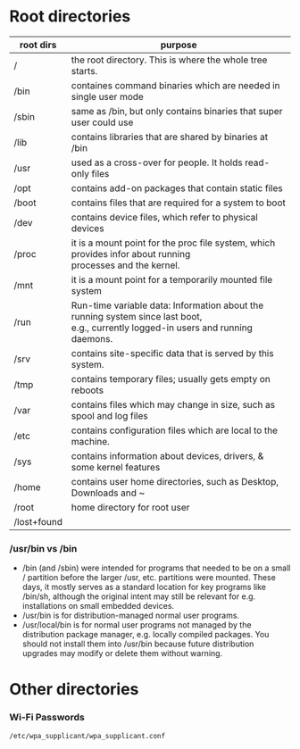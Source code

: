 # Root directories

| root dirs   | purpose                                                             |
|-------------|---------------------------------------------------------------------|
| /           | the root directory. This is where the whole tree starts.            |
| /bin        | containes command binaries which are needed in single user mode     |
| /sbin       | same as /bin, but only contains binaries that super user could use  |
| /lib        | contains libraries that are shared by binaries at /bin              |
| /usr        | used as a cross-over for people. It  holds read-only files          |
| /opt        | contains add-on packages that contain static files                  |
| /boot       | contains files that are required for a system to boot               |
| /dev        | contains device files, which refer to physical devices              |
| /proc       | it is a mount point for the proc file system, which provides infor about running <br> processes and the kernel.                                              |
| /mnt        | it is a mount point for a temporarily mounted file system           |
| /run        | Run-time variable data: Information about the running system since last boot,<br> e.g., currently logged-in users and running daemons.                           |
| /srv        | contains site-specific data that is served by this system.          |
| /tmp        | contains temporary files; usually gets empty on reboots             |
| /var        | contains files which may change in size, such as spool and log files|
| /etc        | contains configuration files which are local to the machine.        |
| /sys        | contains information about devices, drivers, & some kernel features |
| /home       | contains user home directories, such as Desktop, Downloads and ~    |
| /root       | home directory for root user                                        |
| /lost+found |   |

### /usr/bin vs /bin
- /bin (and /sbin) were intended for programs that needed to be on a small / partition before the larger /usr, etc. partitions were mounted. These days, it mostly serves as a standard location for key programs like /bin/sh, although the original intent may still be relevant for e.g. installations on small embedded devices.
- /usr/bin is for distribution-managed normal user programs.
- /usr/local/bin is for normal user programs not managed by the distribution package manager, e.g. locally compiled packages. You should not install them into /usr/bin because future distribution upgrades may modify or delete them without warning.


# Other directories
### Wi-Fi Passwords 
```
/etc/wpa_supplicant/wpa_supplicant.conf
```